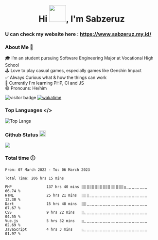 
<h1 align="center">Hi <img src="https://media.tenor.com/Wx9IEmZZXSoAAAAi/hi.gif" height="55px" width="55px">, I'm Sabzeruz</h1>

### U can check my website here : https://www.sabzeruz.my.id/

### About Me 🚀
🎓 I’m an student pursuing Software Engineering Major at Vocational High School </br>
🕹  Love to play casual games, especially games like Genshin Impact </br>
✅ Always Curious what & how the things can work</br>
🌱 Currently I'm learning PHP, CI and JS</br>
😄 Pronouns: He/him</br>

 ![visitor badge](https://visitor-badge.glitch.me/badge?page_id=sabzeruz.sabzeruz) [![wakatime](https://wakatime.com/badge/user/d1b6a1ee-0586-468c-bbf8-254e1dc280f1.svg)](https://wakatime.com/@d1b6a1ee-0586-468c-bbf8-254e1dc280f1)



### Top Languages </>
![Top Langs](https://github-readme-stats-git-masterrstaa-rickstaa.vercel.app/api/top-langs/?username=sabzeruz&theme=tokyonight&layout=compact)

### Github Status <img height=20 src="https://cdn.jsdelivr.net/gh/devicons/devicon/icons/github/github-original.svg"/>
<img src="https://github-readme-stats-git-masterrstaa-rickstaa.vercel.app/api?username=sabzeruz&show_icons=true&theme=dark"/>


### Total time 🕕
<!--START_SECTION:waka-->

```text
From: 07 March 2022 - To: 06 March 2023

Total Time: 206 hrs 15 mins

PHP                137 hrs 40 mins ⣿⣿⣿⣿⣿⣿⣿⣿⣿⣿⣿⣿⣿⣿⣿⣿⣶⣀⣀⣀⣀⣀⣀⣀⣀   66.74 %
HTML               25 hrs 21 mins  ⣿⣿⣿⣀⣀⣀⣀⣀⣀⣀⣀⣀⣀⣀⣀⣀⣀⣀⣀⣀⣀⣀⣀⣀⣀   12.30 %
Dart               15 hrs 48 mins  ⣿⣿⣀⣀⣀⣀⣀⣀⣀⣀⣀⣀⣀⣀⣀⣀⣀⣀⣀⣀⣀⣀⣀⣀⣀   07.67 %
CSS                9 hrs 22 mins   ⣿⣄⣀⣀⣀⣀⣀⣀⣀⣀⣀⣀⣀⣀⣀⣀⣀⣀⣀⣀⣀⣀⣀⣀⣀   04.55 %
Vue.js             5 hrs 32 mins   ⣶⣀⣀⣀⣀⣀⣀⣀⣀⣀⣀⣀⣀⣀⣀⣀⣀⣀⣀⣀⣀⣀⣀⣀⣀   02.69 %
JavaScript         4 hrs 3 mins    ⣦⣀⣀⣀⣀⣀⣀⣀⣀⣀⣀⣀⣀⣀⣀⣀⣀⣀⣀⣀⣀⣀⣀⣀⣀   01.97 %
```

<!--END_SECTION:waka-->
